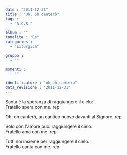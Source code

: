```yaml
---
date : "2011-12-31"
title : "Oh, oh canterò"
tags : 
  - "A.C.R."

album : ""
tonalita : "Re"
categories : 
  - "Liturgica"

gruppo : 
  - ""

momenti : 
  - ""

identificatore : "oh_oh_cantero"
data_revisione : "2011-12-31"
---
```

  
  
  
Santa è la speranza di raggiungere il cielo:  
Fratello spera con me. rep      
  
  
  
Oh, oh canterò, un cantico nuovo davanti al Signore. rep  
  
  
  
  
Solo con l'amore puoi raggiungere il cielo:   
Fratello ama con me. rep  
  
  
  
  
Tutti noi insieme per raggiungere il cielo:   
Fratello canta con me. rep  
  
  
  
  
